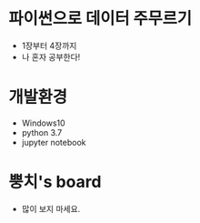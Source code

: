 # 파이썬으로 데이터 주무르기
* 1장부터 4장까지
* 나 혼자 공부한다!

# 개발환경
* Windows10
* python 3.7
* jupyter notebook

# 뿡치's board
* 많이 보지 마세요.
